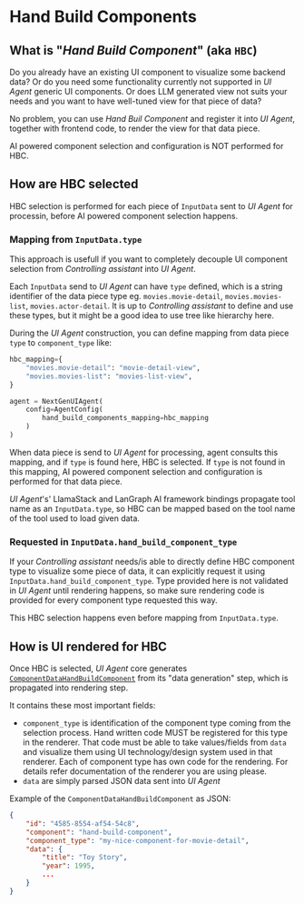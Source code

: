 # Hand Build Components

## What is "*Hand Build Component*" (aka `HBC`)

Do you already have an existing UI component to visualize some backend data? Or do you need some functionality
currently not supported in *UI Agent* generic UI components.
Or does LLM generated view not suits your needs and you want to have well-tuned view for that piece of data?

No problem, you can use *Hand Buil Component* and register it into *UI Agent*, together with frontend code,
to render the view for that data piece. 

AI powered component selection and configuration is NOT performed for HBC.

## How are HBC selected

HBC selection is performed for each piece of `InputData` sent to *UI Agent* for processin, before AI powered 
component selection happens.

### Mapping from `InputData.type`

This approach is usefull if you want to completely decouple UI component selection from *Controlling assistant* into *UI Agent*.

Each `InputData` send to *UI Agent* can have `type` defined, which is a string identifier of the data piece
type eg. `movies.movie-detail`, `movies.movies-list`, `movies.actor-detail`. It is up to *Controlling assistant*
to define and use these types, but it might be a good idea to use tree like hierarchy here.

During the *UI Agent* construction, you can define mapping from data piece `type` to `component_type` like:

```python
hbc_mapping={
    "movies.movie-detail": "movie-detail-view",
    "movies.movies-list": "movies-list-view",
}

agent = NextGenUIAgent(
    config=AgentConfig(
        hand_build_components_mapping=hbc_mapping
    )
)
```

When data piece is send to *UI Agent* for processing, agent consults this mapping, and if `type` is found here, HBC is selected.
If `type` is not found in this mapping, AI powered component selection and configuration is performed for that data piece.

*UI Agent*'s' LlamaStack and LanGraph AI framework bindings propagate tool name as an `InputData.type`, so HBC can be mapped based 
on the tool name of the tool used to load given data.

### Requested in `InputData.hand_build_component_type`

If your *Controlling assistant* needs/is able to directly define HBC component type to visualize some piece of data, it can 
explicitly request it using `InputData.hand_build_component_type`. Type provided here is not validated in *UI Agent* until 
rendering happens, so make sure rendering code is provided for every component type requested this way.

This HBC selection happens even before mapping from `InputData.type`.

## How is UI rendered for HBC

Once HBC is selected, *UI Agent* core generates [`ComponentDataHandBuildComponent`](../spec/component.md#hand-build-component) 
from its "data generation" step, which is propagated into rendering step.

It contains these most important fields:

* `component_type` is identification of the component type coming from the selection process. Hand written code MUST be 
registered for this type in the renderer. That code must be able to take values/fields from `data` and visualize them 
using UI technology/design system used in that renderer. Each of component type has own code for the rendering. 
For details refer documentation of the renderer you are using please.
* `data` are simply parsed JSON data sent into *UI Agent*

Example of the `ComponentDataHandBuildComponent` as JSON:

```json
{
    "id": "4585-8554-af54-54c8",
    "component": "hand-build-component",
    "component_type": "my-nice-component-for-movie-detail",
    "data": {
        "title": "Toy Story",
        "year": 1995,
        ...
    }
}
```